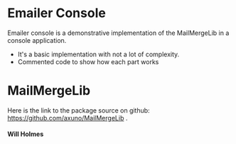 # Emailer Console

Emailer console is a demonstrative implementation of the MailMergeLib in a console application. 

  - It's a basic implementation with not a lot of complexity.
  - Commented code to show how each part works

# MailMergeLib

 Here is the link to the package source on github: https://github.com/axuno/MailMergeLib .

#### Will Holmes
